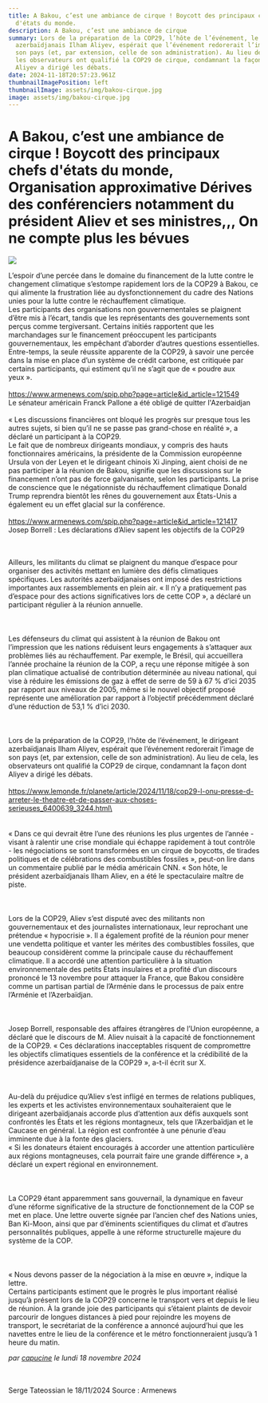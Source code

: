 ```yaml
---
title: A Bakou, c’est une ambiance de cirque ! Boycott des principaux chefs
  d'états du monde.
description: A Bakou, c’est une ambiance de cirque 
summary: Lors de la préparation de la COP29, l’hôte de l’événement, le dirigeant
  azerbaïdjanais Ilham Aliyev, espérait que l’événement redorerait l’image de
  son pays (et, par extension, celle de son administration). Au lieu de cela,
  les observateurs ont qualifié la COP29 de cirque, condamnant la façon dont
  Aliyev a dirigé les débats.
date: 2024-11-18T20:57:23.961Z
thumbnailImagePosition: left
thumbnailImage: assets/img/bakou-cirque.jpg
image: assets/img/bakou-cirque.jpg
---
```

# **A Bakou, c’est une ambiance de cirque** ! Boycott des principaux chefs d'états du monde, Organisation approximative Dérives des conférenciers notamment du président Aliev et ses ministres,,, On ne compte plus les bévues

![](https://www.armenews.com/local/cache-gd2/7e/b8054f19b754105d59fcdf5a3eecf1.jpg)

L’espoir d’une percée dans le domaine du financement de la lutte contre le changement climatique s’estompe rapidement lors de la COP29 à Bakou, ce qui alimente la frustration liée au dysfonctionnement du cadre des Nations unies pour la lutte contre le réchauffement climatique.\
Les participants des organisations non gouvernementales se plaignent d’être mis à l’écart, tandis que les représentants des gouvernements sont perçus comme tergiversant. Certains initiés rapportent que les marchandages sur le financement préoccupent les participants gouvernementaux, les empêchant d’aborder d’autres questions essentielles. Entre-temps, la seule réussite apparente de la COP29, à savoir une percée dans la mise en place d’un système de crédit carbone, est critiquée par certains participants, qui estiment qu’il ne s’agit que de « poudre aux yeux ».\
\
<https://www.armenews.com/spip.php?page=article&id_article=121549>\
Le sénateur américain Franck Pallone a été obligé de quitter l'Azerbaidjan\
\
« Les discussions financières ont bloqué les progrès sur presque tous les autres sujets, si bien qu’il ne se passe pas grand-chose en réalité », a déclaré un participant à la COP29.\
Le fait que de nombreux dirigeants mondiaux, y compris des hauts fonctionnaires américains, la présidente de la Commission européenne Ursula von der Leyen et le dirigeant chinois Xi Jinping, aient choisi de ne pas participer à la réunion de Bakou, signifie que les discussions sur le financement n’ont pas de force galvanisante, selon les participants. La prise de conscience que le négationniste du réchauffement climatique Donald Trump reprendra bientôt les rênes du gouvernement aux États-Unis a également eu un effet glacial sur la conférence.\
\
<https://www.armenews.com/spip.php?page=article&id_article=121417>\
Josep Borrell : Les déclarations d’Aliev sapent les objectifs de la COP29

\
\
Ailleurs, les militants du climat se plaignent du manque d’espace pour organiser des activités mettant en lumière des défis climatiques spécifiques. Les autorités azerbaïdjanaises ont imposé des restrictions importantes aux rassemblements en plein air. « Il n’y a pratiquement pas d’espace pour des actions significatives lors de cette COP », a déclaré un participant régulier à la réunion annuelle.\
\
\
\
Les défenseurs du climat qui assistent à la réunion de Bakou ont l’impression que les nations réduisent leurs engagements à s’attaquer aux problèmes liés au réchauffement. Par exemple, le Brésil, qui accueillera l’année prochaine la réunion de la COP, a reçu une réponse mitigée à son plan climatique actualisé de contribution déterminée au niveau national, qui vise à réduire les émissions de gaz à effet de serre de 59 à 67 % d’ici 2035 par rapport aux niveaux de 2005, même si le nouvel objectif proposé représente une amélioration par rapport à l’objectif précédemment déclaré d’une réduction de 53,1 % d’ici 2030.\
\
\
\
Lors de la préparation de la COP29, l’hôte de l’événement, le dirigeant azerbaïdjanais Ilham Aliyev, espérait que l’événement redorerait l’image de son pays (et, par extension, celle de son administration). Au lieu de cela, les observateurs ont qualifié la COP29 de cirque, condamnant la façon dont Aliyev a dirigé les débats.\
\
https://www.lemonde.fr/planete/article/2024/11/18/cop29-l-onu-presse-d-arreter-le-theatre-et-de-passer-aux-choses-serieuses_6400639_3244.html\
\
\
\
« Dans ce qui devrait être l’une des réunions les plus urgentes de l’année - visant à ralentir une crise mondiale qui échappe rapidement à tout contrôle - les négociations se sont transformées en un cirque de boycotts, de tirades politiques et de célébrations des combustibles fossiles », peut-on lire dans un commentaire publié par le média américain CNN. « Son hôte, le président azerbaïdjanais Ilham Aliev, en a été le spectaculaire maître de piste.\
\
\
\
Lors de la COP29, Aliev s’est disputé avec des militants non gouvernementaux et des journalistes internationaux, leur reprochant une prétendue « hypocrisie ». Il a également profité de la réunion pour mener une vendetta politique et vanter les mérites des combustibles fossiles, que beaucoup considèrent comme la principale cause du réchauffement climatique. Il a accordé une attention particulière à la situation environnementale des petits États insulaires et a profité d’un discours prononcé le 13 novembre pour attaquer la France, que Bakou considère comme un partisan partial de l’Arménie dans le processus de paix entre l’Arménie et l’Azerbaïdjan.\
\
\
\
Josep Borrell, responsable des affaires étrangères de l’Union européenne, a déclaré que le discours de M. Aliev nuisait à la capacité de fonctionnement de la COP29. « Ces déclarations inacceptables risquent de compromettre les objectifs climatiques essentiels de la conférence et la crédibilité de la présidence azerbaïdjanaise de la COP29 », a-t-il écrit sur X.\
\
\
\
Au-delà du préjudice qu’Aliev s’est infligé en termes de relations publiques, les experts et les activistes environnementaux souhaiteraient que le dirigeant azerbaïdjanais accorde plus d’attention aux défis auxquels sont confrontés les États et les régions montagneux, tels que l’Azerbaïdjan et le Caucase en général. La région est confrontée à une pénurie d’eau imminente due à la fonte des glaciers.\
« Si les donateurs étaient encouragés à accorder une attention particulière aux régions montagneuses, cela pourrait faire une grande différence », a déclaré un expert régional en environnement.\
\
\
\
La COP29 étant apparemment sans gouvernail, la dynamique en faveur d’une réforme significative de la structure de fonctionnement de la COP se met en place. Une lettre ouverte signée par l’ancien chef des Nations unies, Ban Ki-Moon, ainsi que par d’éminents scientifiques du climat et d’autres personnalités publiques, appelle à une réforme structurelle majeure du système de la COP.\
\
\
\
« Nous devons passer de la négociation à la mise en œuvre », indique la lettre.\
Certains participants estiment que le progrès le plus important réalisé jusqu’à présent lors de la COP29 concerne le transport vers et depuis le lieu de réunion. À la grande joie des participants qui s’étaient plaints de devoir parcourir de longues distances à pied pour rejoindre les moyens de transport, le secrétariat de la conférence a annoncé aujourd’hui que les navettes entre le lieu de la conférence et le métro fonctionneraient jusqu’à 1 heure du matin.

*par [capucine](https://www.armenews.com/spip.php?page=auteur&id_auteur=541) le lundi 18 novembre 2024*

\
\
Serge Tateossian le 18/11/2024 Source : Armenews